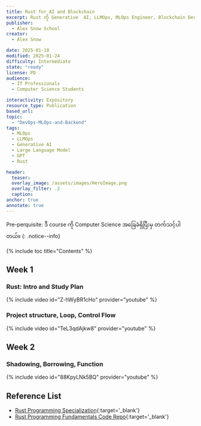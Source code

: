 ```yaml
---
title: Rust for AI and Blockchain
excerpt: Rust ကို Generative  AI, LLMOps, MLOps Engineer, Blockchain Developer  စတဲ့ role တွေ အတွက် လေ့လာသင့်တဲ့ course ပဲဖြစ်ပါတယ်။
publisher:
  - Alex Snow School
creator:
  - Alex Snow

date: 2025-01-10
modified: 2025-01-24
difficulty: Intermediate
state: "ready"
license: PD
audience:
  - IT Professionals
  - Computer Science Students

interactivity: Expository
resource_type: Publication
based_url:
topic:
  - "DevOps-MLOps-and-Backend"
tags:
  - MLOps
  - LLMOps
  - Generative AI
  - Large Language Model
  - GPT
  - Rust

header:
  teaser: 
  overlay_image: /assets/images/HeroImage.png
  overlay_filter: .2
  caption:
anchor: true
annotate: true
---
```


Pre-perquisite: ဒီ course ကို Computer Science အခြေခံရှိပြီးမှ တက်သင့်ပါတယ်။
{: .notice--info}

{% include toc title="Contents" %}

## Week 1

### Rust: Intro and Study Plan

{% include video id="Z-hWyBR1cHo" provider="youtube" %}

### Project structure, Loop, Control Flow

{% include video id="TeL3qdAjkw8" provider="youtube" %}

## Week 2

### Shadowing, Borrowing, Function

{% include video id="88KpyLNk5BQ" provider="youtube" %}

## Reference List

- [Rust Programming Specialization](https://www.coursera.org/specializations/rust-programming){:target='\_blank'}
- [Rust Programming Fundamentals Code Repo](https://github.com/alexsnow348/rust-fundamentals){:target='\_blank'}